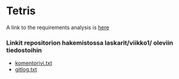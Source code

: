 # Tetris

A link to the requirements analysis is [here](https://github.com/alisa1eli/ot-harjoitustyo/blob/master/documentation/RequirementsAnalysis.md)

### Linkit repositorion hakemistossa laskarit/viikko1/ oleviin tiedostoihin
* [komentorivi.txt](https://github.com/alisa1eli/ot-harjoitustyo/blob/master/laskarit/viikko1/komentorivi.txt)
* [gitlog.txt](https://github.com/alisa1eli/ot-harjoitustyo/blob/master/laskarit/viikko1/gitlog.txt)
